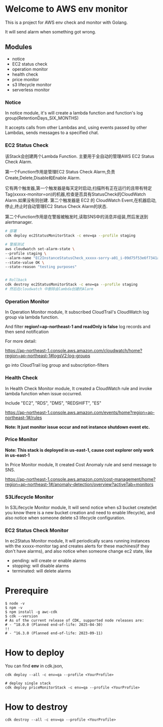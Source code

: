# Welcome to AWS env monitor

This is a project for AWS env check and monitor with Golang.

It will send alarm when something got wrong.


## Modules

- notice
- EC2 status check
- operation monitor
- health check
- price monitor
- s3 lifecycle monitor
- serverless monitor

### Notice

In notice module, it's will create a lambda function and function's log group(RetentionDays_SIX_MONTHS)

It accepts calls from other Lambdas and, using events passed by other Lambdas, sends messages to a specified chat.

### EC2 Status Check

该Stack会创建两个Lambda Function. 主要用于全自动的管理AWS EC2 Status Check Alarm.

第一个Function作用是管理EC2 Status Check Alarm,负责Create,Delete,Disable和Enable Alarm.

它有两个触发器,第一个触发器是每天定时启动,扫描所有正在运行的且带有特定Tag(xxxxx-monitor=on)的机器,检查是否具有StatusCheck的CloudWatch Alarm.如果没有则创建. 第二个触发器是 EC2 的 CloudWatch Event,在机器启动,停止,终止时自动管理EC2 Status Check Alarm的状态.

第二个Function作用是在警报被触发时,读取SNS中的消息并组装,然后发送到alertmanager.

```bash
# 部署
cdk deploy ec2StatusMonitorStack -c env=qa --profile staging

# 警报测试
aws cloudwatch set-alarm-state \
--profile staging \
--alarm-name "EC2InstanceStatusCheck_xxxxx-sorry-a01_i-09d75f53e6f7341ac" \
--state-value OK \
--state-reason "testing purposes"


# Rollback
cdk destroy ec2StatusMonitorStack -c env=qa --profile staging
# 然后在cloudwatch 中删除由lambda创建的Alarm
```

### Operation Monitor

In Operation Monitor module, It subscribed CloudTrail's CloudWatch log group via lambda function.

And filter **region!=ap-northeast-1 and readOnly is false** log records and then send notification

For more detail:

https://ap-northeast-1.console.aws.amazon.com/cloudwatch/home?region=ap-northeast-1#logsV2:log-groups

go into CloudTrail log group and subscription-filters

### Health Check

In Health Check Monitor module, It created a CloudWatch rule and invoke lambda function when issue occurred.

Include "EC2", "RDS", "DMS", "REDSHIFT", "ES"

https://ap-northeast-1.console.aws.amazon.com/events/home?region=ap-northeast-1#/rules

**Note: It just monitor issue occur and not instance shutdown event etc.**

### Price Monitor

**Note: This stack is deployed in us-east-1, cause cost explorer only work in us-east-1**

In Price Monitor module, It created Cost Anomaly rule and send message to SNS.

https://ap-northeast-1.console.aws.amazon.com/cost-management/home?region=ap-northeast-1#/anomaly-detection/overview?activeTab=monitors

### S3Lifecycle Monitor

In S3Lifecycle Monitor module, It will send notice when s3 bucket create(let you know there is a new bucket creation and need to enable lifecycle), and also notice when someone delete s3 lifecycle configuration.

### EC2 Status Check Monitor

In ec2Status Monitor module, It will periodically scans running instances with the xxxxx-monitor tag and creates alerts for these machines(if they don't have alarms), and also notice when someone change ec2 state, like 
- pending: will create or enable alarms
- stopping: will disable alarms
- terminated: will delete alarms

# Prerequire

```shell 
$ node -v 
$ npm -v
$ npm install -g awc-cdk
$ cdk --version
# As of the current release of CDK, supported node releases are:
# - ^18.0.0 (Planned end-of-life: 2025-04-30)                                                                         !!
# - ^16.3.0 (Planned end-of-life: 2023-09-11) 
```

# How to deploy

You can find **env** in cdk.json,

```
cdk deploy --all -c env=qa --profile <YourProfile>

# deploy single stack
cdk deploy priceMonitorStack -c env=qa --profile <YourProfile>
```

# How to destroy

```
cdk destroy --all -c env=qa --profile <YourProfile>
```
